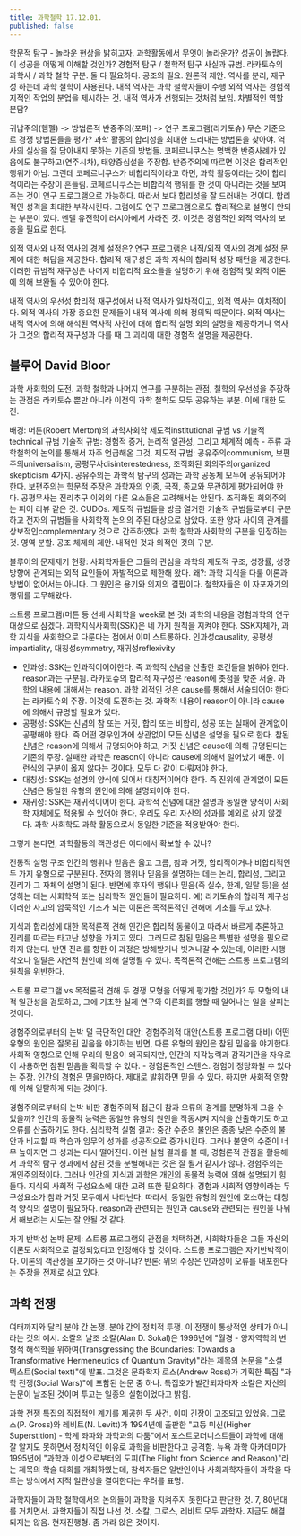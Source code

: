 ```yaml
---
title: 과학철학 17.12.01.
published: false
---
```


학문적 탐구 - 놀라운 현상을 밝히고자.
과학활동에서 무엇이 놀라운가? 성공이 놀랍다. 이 성공을 어떻게 이해할 것인가?
경험적 탐구 / 철학적 탐구
사실과 규범.
라카토슈의 과학사 / 과학 철학 구분. 둘 다 필요하다. 공조의 필요. 원론적 제안.
역사를 분리, 재구성 하는데 과학 철학이 사용된다.
내적 역사는 과학 철학자들이 수행
외적 역사는 경험적
지적인 작업의 분업을 제시하는 것. 내적 역사가 선행되는 것처럼 보임. 차별적인 역할 분담?

귀납주의(헴펠) -> 방법론적 반증주의(포퍼) -> 연구 프로그램(라카토슈)
무슨 기준으로 경쟁 방법론들을 평가? 과학 활동의 합리성을 최대한 드러내는 방법론을 찾아야.
역사의 실상을 잘 담아내지 못하는 기존의 방법들. 코페르니쿠스는 명백한 반증사례가 있음에도 불구하고(연주시차), 태양중심설을 주장함. 반증주의에 따르면 이것은 합리적인 행위가 아님. 그런데 코페르니쿠스가 비합리적이라고 하면, 과학 활동이라는 것이 합리적이라는 주장이 흔들림. 코페르니쿠스는 비합리적 행위를 한 것이 아니라는 것을 보여주는 것이 연구 프로그램으로 가능하다. 따라서 보다 합리성을 잘 드러내는 것이다. 합리적인 성격을 최대한 부각시킨다.
그럼에도 연구 프로그램으로도 합리적으로 설명이 안되는 부분이 있다. 멘델 유전학이 러시아에서 사라진 것. 이것은 경험적인 외적 역사의 보충을 필요로 한다.

외적 역사와 내적 역사의 경계 설정은?
연구 프로그램은 내적/외적 역사의 경계 설정 문제에 대한 해답을 제공한다.
합리적 재구성은 과학 지식의 합리적 성장 패턴을 제공한다.
이러한 규범적 재구성은 나머지 비합리적 요소들을 설명하기 위해 경험적 및 외적 이론에 의해 보완될 수 있어야 한다.

내적 역사의 우선성
합리적 재구성에서 내적 역사가 일차적이고, 외적 역사는 이차적이다.
외적 역사의 가장 중요한 문제들이 내적 역사에 의해 정의됙 때문이다.
외적 역사는 내적 역사에 의해 해석된 역사적 사건에 대해 합리적 설명 외의 설명을 제공하거나 역사가 그것의 합리적 재구성과 다를 때 그 괴리에 대한 경험적 설명을 제공한다.

## 블루어 David Bloor
과학 사회학의 도전.
과학 철학과 나머지 연구를 구분하는 관점, 철학의 우선성을 주장하는 관점은 라카토슈 뿐만 아니라 이전의 과학 철학도 모두 공유하는 부분. 이에 대한 도전.

배경: 머튼(Robert Merton)의 과학사회학
제도적institutional 규범 vs 기술적technical 규범
기술적 규범: 경험적 증거, 논리적 일관성, 그리고 체계적 예측 - 주류 과학철학의 논의를 통해서 자주 언급해온 그것.
제도적 규범: 공유주의communism, 보편주의universalism, 공평무사disinterestedness, 조직화된 회의주의organized skepticism
4가지. 공유주의는 과학적 탐구의 성과는 과학 공동체 모두에 공유되어야 한다. 보편주의는 학문적 주장은 과학자의 인종, 국적, 종교와 무관하게 평가되어야 한다. 공평무사는 진리추구 이외의 다른 요소들은 고려해서는 안된다. 조직화된 회의주의는 피어 리뷰 같은 것.
CUDOs.
제도적 규범들을 방금 열거한 기술적 규범들로부터 구분하고 전자의 규범들을 사회학적 논의의 주된 대상으로 삼았다.
또한 양자 사이의 관계를 상보적인complementary 것으로 간주하였다.
과학 철학과 사회학의 구분을 인정하는 것. 영역 분할. 공조 체제의 제안. 내적인 것과 외적인 것의 구분.

블루어의 문제제기
현황: 사회학자들은 그들의 관심을 과학의 제도적 구조, 성장률, 성장방향에 관계되는 외적 요인들에 자발적으로 제한해 왔다.
왜?: 과학 지식을 다룰 이론과 방법이 없어서는 아니다. 그 원인은 용기와 의지의 결핍이다.
철학자들은 이 자포자기의 행위를 고무해왔다.

스트롱 프로그램(머튼 등 선배 사회학을 week로 본 것)
과학의 내용을 경험과학의 연구대상으로 삼겠다.
과학지식사회학(SSK)은 네 가지 원칙을 지켜야 한다.
SSK자체가, 과학 지식을 사회학으로 다룬다는 점에서 이미 스트롱하다.
인과성causality, 공평성impartiality, 대칭성symmetry, 재귀성reflexivity
- 인과성: SSK는 인과적이어야한다. 즉 과학적 신념을 산출한 조건들을 밝혀야 한다.
reason과는 구분됨. 라카토슈의 합리적 재구성은 reason에 촛점을 맞춘 서술. 과학의 내용에 대해서는 reason. 과학 외적인 것은 cause를 통해서 서술되어야 한다는 라카토슈의 주장. 이것에 도전하는 것.
과학적 내용이 reason이 아니라 cause에 의해서 규명할 필요가 있다.
- 공평성: SSK는 신념의 참 또는 거짓, 합리 또는 비합리, 성공 또는 실패에 관계없이 공평해야 한다. 즉 어떤 경우인가에 상관없이 모든 신념은 설명을 필요로 한다.
참된 신념은 reason에 의해서 규명되어야 하고, 거짓 신념은 cause에 의해 규명된다는 기존의 주장. 실패한 과학은 reason이 아니라 cause에 의해서 일어났기 때문. 이런식의 구분이 옳지 않다는 것이다. 모두 다 같이 다뤄저야 한다.
- 대칭성: SSK는 설명의 양식에 있어서 대칭적이어야 한다. 즉 진위에 관계없이 모든 신념은 동일한 유형의 원인에 의해 설명되어야 한다.
- 재귀성: SSK는 재귀적이어야 한다. 과학적 신념에 대한 설명과 동일한 양식이 사회학 자체에도 적용될 수 있어야 한다.
우리도 우리 자신의 성과를 예외로 삼지 않겠다. 과학 사회학도 과학 활동으로서 동일한 기준을 적용받아야 한다.

그렇게 본다면, 과학활동의 객관성은 어디에서 확보할 수 있나?

전통적 설명 구조
인간의 행위나 믿음은 옳고 그름, 참과 거짓, 합리적이거나 비합리적인 두 가지 유형으로 구분된다.
전자의 행위나 믿음을 설명하는 데는 논리, 합리성, 그리고 진리가 그 자체의 설명이 된다. 반면에 후자의 행위나 믿음(즉 실수, 한계, 일탈 등)을 설명하는 데는 사회학적 또는 심리학적 원인들이 필요하다.
예) 라카토슈의 합리적 재구성
이러한 사고의 암묵적인 기초가 되는 이론은 목적론적인 견해에 기초를 두고 있다.

지식과 합리성에 대한 목적론적 견해
인간은 합리적 동물이고 따라서 바르게 추론하고 진리를 따르는 타고난 성향을 가지고 있다. 그러므로 참된 믿음은 특별한 설명을 필요로 하지 않는다. 반면 진리를 향한 이 과정은 방해받거나 빗겨나갈 수 있는데, 이러한 시행착오나 일탈은 자연적 원인에 의해 설명될 수 있다.
목적론적 견해는 스트롱 프로그램의 원칙을 위반한다.

스트롱 프로그램 vs 목적론적 견해
두 경쟁 모형을 어떻게 평가할 것인가?
두 모형의 내적 일관성을 검토하고, 그에 기초한 실제 연구와 이론화를 행할 때 일어나는 일을 살피는 것이다.

경험주의로부터의 논박
덜 극단적인 대안: 경험주의적 대안(스트롱 프로그램 대비)
어떤 유형의 원인은 잘못된 믿음을 야기하는 반면, 다른 유형의 원인은 참된 믿음을 야기한다.
사회적 영향으로 인해 우리의 믿음이 왜곡되지만, 인간의 지각능력과 감각기관을 자유로이 사용하면 참된 믿음을 획득할 수 있다. - 경험론적인 스텐스. 경험이 정당화될 수 있다는 주장. 인간의 경험은 믿을만하다. 제대로 발휘하면 믿을 수 있다. 하지만 사회적 영향에 의해 일탈하게 되는 것이다.

경험주의로부터의 논박 비판
경험주의적 접근이 참과 오류의 경계를 분명하게 그을 수 있을까?
인간의 동물적 능력은 동일한 유형의 원인을 작동시켜 지식을 산출하기도 하고 오류를 산출하기도 한다.
심리학적 실험 결과: 중간 수준의 불안은 종종 낮은 수준의 불안과 비교할 때 학습과 임무의 성과를 성공적으로 증가시킨다. 그러나 불안의 수준이 너무 높아지면 그 성과는 다시 떨어진다.
이런 실험 결과를 볼 때, 경험론적 관점을 활용해서 과학적 탐구 성과에서 참된 것을 분별해내는 것은 잘 될거 같지가 않다.
경험주의는 개인주의적이다. 그러나 인간의 지식과 과학은 개인의 동물적 능력에 의해 설명되기 힘들다. 지식의 사회적 구성요소에 대한 고려 또한 필요하다.
경험과 사회적 영향이라는 두 구성요소가 참과 거짓 모두에서 나타난다. 따라서, 동일한 유형의 원인에 호소하는 대칭적 양식의 설명이 필요하다. reason과 관련되는 원인과 cause와 관련되는 원인을 나눠서 해보려는 시도는 잘 안될 것 같다.

자기 반박성 논박
문제: 스트롱 프로그램의 관점을 채택하면, 사회학자들은 그들 자신의 이론도 사회적으로 결정되었다고 인정해야 할 것이다.
스트롱 프로그램은 자기반박적이다. 이론의 객관성을 포기하는 것 아니냐?
반론: 위의 주장은 인과성이 오류를 내포한다는 주장을 전제로 삼고 있다.

## 과학 전쟁
여태까지와 달리 분야 간 논쟁. 분야 간의 정치적 투쟁.
이 전쟁이 통상적인 상태가 아니라는 것의 예시. 소칼의 날조
소칼(Alan D. Sokal)은 1996년에 "월경 - 양자역학의 변형적 해석학을 위하여(Transgressing the Boundaries: Towards a Transformative Hermeneutics of Quantum Gravity)"라는 제목의 논문을 "소셜 텍스트(Social text)"에 발표.
그것은 문화학자 로스(Andrew Ross)가 기획한 특집 "과학 전쟁(Social Wars)"에 포함된 논문 중 하나.
특집호가 발간되자마자 소칼은 자신의 논문이 날조된 것이며 투고는 일종의 실험이었다고 밝힘.

과학 전쟁 특집의 직접적인 계기를 제공한 두 사건. 이미 긴장이 고조되고 있었음.
그로스(P. Gross)와 레비트(N. Levitt)가 1994년에 출판한 "고등 미신(Higher Superstition) - 학계 좌파와 과학과의 다툼"에서 포스트모더니스트들이 과학에 대해 잘 알지도 못하면서 정치적인 이유로 과학을 비판한다고 공격함.
뉴욕 과학 아카데미가 1995년에 "과학과 이성으로부터의 도피(The Flight from Science and Reason)"라는 제목의 학술 대회를 개최하였는데, 참석자들은 일반인이나 사회과학자들이 과학을 다루는 방식에서 지적 일관성을 결여한다는 우려를 표명.

과학자들이 과학 철학에서의 논의들이 과학을 지켜주지 못한다고 판단한 것. 7, 80년대를 거치면서. 과학자들이 직접 나선 것. 소칼, 그로스, 레비트 모두 과학자.
지금도 해결되지는 않음. 현재진행형. 좀 가라 앉은 것이지.
